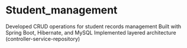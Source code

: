 # Student_management
Developed CRUD operations for student records management Built with Spring Boot, Hibernate, and MySQL Implemented layered architecture (controller-service-repository)
